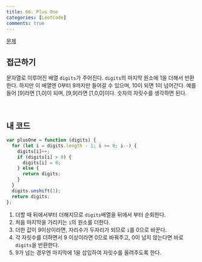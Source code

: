 ```yaml
---
title: 66. Plus One
categories: [LeetCode]
comments: true
---
```


[문제](https://leetcode.com/problems/plus-one/)

## 접근하기

문자열로 이루어진 배열 `digits`가 주어진다. `digits`의 마지막 원소에 1을 더해서 반환한다. 하지만 이 배열엔 0부터 9까지만 들어갈 수 있으며, 10이 되면 1이 넘어간다. 예를 들어 [9]라면 [1,0]이 되며, [9,9]라면 [1,0,0]이다. 숫자의 자릿수를 생각하면 된다.

<br>

## 내 코드

```js
var plusOne = function (digits) {
  for (let i = digits.length - 1; i >= 0; i--) {
    digits[i]++;
    if (digits[i] > 9) {
      digits[i] = 0;
    } else {
      return digits;
    }
  }
  digits.unshift(1);
  return digits;
};
```

1. 더할 때 뒤에서부터 더해지므로 `digits`배열을 뒤에서 부터 순회한다.
2. 처음 마지막을 가리키는 `i`의 원소를 더한다.
3. 더한 값이 9이상이라면, 자리수가 두자리가 되므로 `i`를 0으로 바꾼다.
4. 각 자릿수를 더하면서 9 이상이라면 0으로 바꿔주고, 0이 넘지 않는다면 바로 `digits`을 반환한다.
5. 9가 넘는 경우엔 마지막에 1을 삽입하여 자릿수를 올려주도록 한다.
